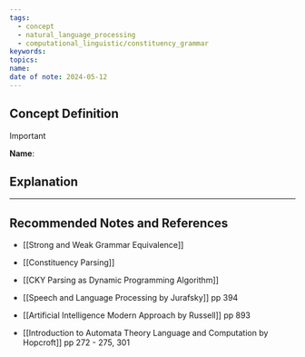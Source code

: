 ```yaml
---
tags:
  - concept
  - natural_language_processing
  - computational_linguistic/constituency_grammar
keywords: 
topics: 
name: 
date of note: 2024-05-12
---
```


## Concept Definition

>[!important]
>**Name**: 



## Explanation





-----------
##  Recommended Notes and References


- [[Strong and Weak Grammar Equivalence]]
- [[Constituency Parsing]]
- [[CKY Parsing as Dynamic Programming Algorithm]]


- [[Speech and Language Processing by Jurafsky]] pp 394
- [[Artificial Intelligence Modern Approach by Russell]] pp 893
- [[Introduction to Automata Theory Language and Computation by Hopcroft]] pp 272 - 275, 301